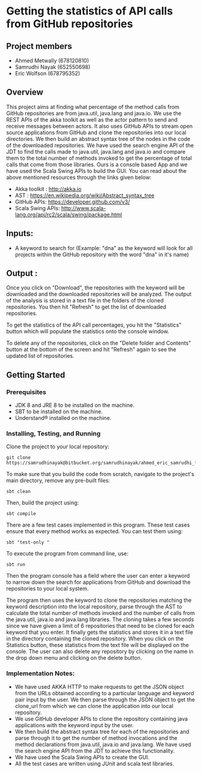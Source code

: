 #  Getting the statistics of API calls from GitHub repositories

## Project members
  * Ahmed Metwally (678120810)
  * Samrudhi Nayak (652550698)
  * Eric Wolfson (678795352)

## Overview

This project aims at finding what percentage of the method calls from GitHub repositories are from java.util, java.lang and java.io. We use the REST APIs of the akka toolkit as well as the actor pattern to send and receive messages between actors. It also uses GitHub APIs to stream open source applications from GitHub and clone the repositories into our local directories. We then build an abstract syntax tree of the nodes in the code of the downloaded repositories. We have used the search engine API of the JDT to find the calls made to java.util, java.lang and java.io and compare them to the total number of methods invoked to get the percentage of total calls that come from those libraries. Ours is a console based App and we have used the Scala Swing APIs to build the GUI. You can read about the above mentioned resources through the links given below:

* Akka toolkit : http://akka.io
* AST : https://en.wikipedia.org/wiki/Abstract_syntax_tree
* GitHub APIs: https://developer.github.com/v3/
* Scala Swing APIs: http://www.scala-lang.org/api/rc2/scala/swing/package.html


## Inputs:

* A keyword to search for (Example: "dna" as the keyword will look for all projects within the GitHub repository with the word "dna" in it's name)

## Output :

Once you click on "Download", the repositories with the keyword will be downloaded and the downloaded repositories will be analyzed. The output of the analysis is stored in a text file in the folders of the cloned repositories. You then hit "Refresh" to get the list of downloaded repositories.

To get the statistics of the API call percentages, you hit the "Statistics" button which will populate the statistics onto the console window.

To delete any of the repositories, click on the "Delete folder and Contents" button at the bottom of the screen and hit "Refresh" again to see the updated list of repositories.


## Getting Started

### Prerequisites
* JDK 8 and JRE 8 to be installed on the machine.
* SBT to be installed on the machine.
* Understand® installed on the machine.


### Installing, Testing, and Running

Clone the project to your local repository:
```
git clone 
https://samrudhinayak@bitbucket.org/samrudhinayak/ahmed_eric_samrudhi_fp.git
```
 

To make sure that you build the code from scratch, navigate to the project's main directory, remove any pre-built files:
```
sbt clean
```


Then, build the project using: 
```
sbt compile
```


There are a few test cases implemented in this program. These test cases ensure that every method works as expected. You can test them using:
```
sbt "test-only "
```


To execute the program from command line, use:
```
sbt run
```


Then the program console has a field where the user can enter a keyword to narrow down the search for applications from GitHub and download the repositories to your local system.



The program then uses the keyword to clone the repositories matching the keyword description into the local repository, parse through the AST to calculate the total number of methods invoked and the number of calls from the java.util, java.io and java.lang libraries. The cloning takes a few seconds since we have given a limit of 6 repositories that need to be cloned for each keyword that you enter. It finally gets the statistics and stores it in a text file in the directory containing the cloned repository. When you click on the Statistics button, these statistics from the text file will be displayed on the console. The user can also delete any repository by clicking on the name in the drop down menu and clicking on the delete button.


### Implementation Notes:

* We have used AKKA HTTP to make requests to get the JSON object from the URLs obtained according to a particular language and keyword pair input by the user. We then parse through the JSON object to get the clone_url from which we can clone the application into our local repository.
* We use GitHub developer APIs to clone the repository containing java applications with the keyword input by the user.
* We then build the abstract syntax tree for each of the repositories and parse through it to get the number of method invocations and the method declarations from java.util, java.io and java.lang. We have used the search engine API from the JDT to achieve this functionality.
* We have used the Scala Swing APIs to create the GUI.
* All the test cases are written using JUnit and scala test libraries.